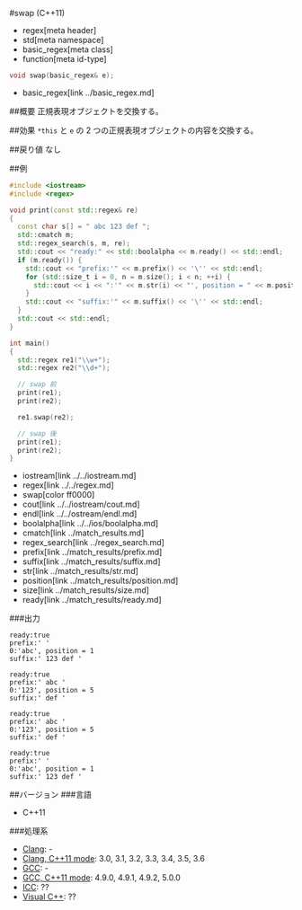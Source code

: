 #swap (C++11)
* regex[meta header]
* std[meta namespace]
* basic_regex[meta class]
* function[meta id-type]

```cpp
void swap(basic_regex& e);
```
* basic_regex[link ../basic_regex.md]

##概要
正規表現オブジェクトを交換する。


##効果
`*this` と `e` の 2 つの正規表現オブジェクトの内容を交換する。


##戻り値
なし


##例
```cpp
#include <iostream>
#include <regex>

void print(const std::regex& re)
{
  const char s[] = " abc 123 def ";
  std::cmatch m;
  std::regex_search(s, m, re);
  std::cout << "ready:" << std::boolalpha << m.ready() << std::endl;
  if (m.ready()) {
    std::cout << "prefix:'" << m.prefix() << '\'' << std::endl;
    for (std::size_t i = 0, n = m.size(); i < n; ++i) {
      std::cout << i << ":'" << m.str(i) << "', position = " << m.position(i) << std::endl;
    }
    std::cout << "suffix:'" << m.suffix() << '\'' << std::endl;
  }
  std::cout << std::endl;
}

int main()
{
  std::regex re1("\\w+");
  std::regex re2("\\d+");

  // swap 前
  print(re1);
  print(re2);

  re1.swap(re2);

  // swap 後
  print(re1);
  print(re2);
}
```
* iostream[link ../../iostream.md]
* regex[link ../../regex.md]
* swap[color ff0000]
* cout[link ../../iostream/cout.md]
* endl[link ../../ostream/endl.md]
* boolalpha[link ../../ios/boolalpha.md]
* cmatch[link ../match_results.md]
* regex_search[link ../regex_search.md]
* prefix[link ../match_results/prefix.md]
* suffix[link ../match_results/suffix.md]
* str[link ../match_results/str.md]
* position[link ../match_results/position.md]
* size[link ../match_results/size.md]
* ready[link ../match_results/ready.md]

###出力
```
ready:true
prefix:' '
0:'abc', position = 1
suffix:' 123 def '

ready:true
prefix:' abc '
0:'123', position = 5
suffix:' def '

ready:true
prefix:' abc '
0:'123', position = 5
suffix:' def '

ready:true
prefix:' '
0:'abc', position = 1
suffix:' 123 def '
```


##バージョン
###言語
- C++11

###処理系
- [Clang](/implementation.md#clang): -
- [Clang, C++11 mode](/implementation.md#clang): 3.0, 3.1, 3.2, 3.3, 3.4, 3.5, 3.6
- [GCC](/implementation.md#gcc): -
- [GCC, C++11 mode](/implementation.md#gcc): 4.9.0, 4.9.1, 4.9.2, 5.0.0
- [ICC](/implementation.md#icc): ??
- [Visual C++](/implementation.md#visual_cpp): ??
